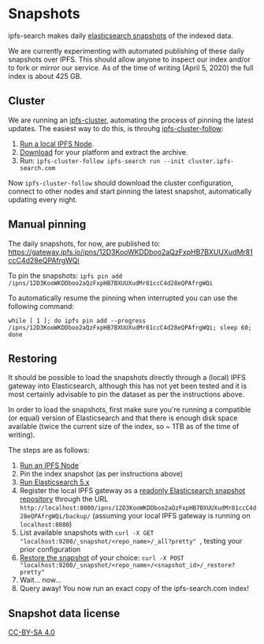 # Snapshots
ipfs-search makes daily [elasticsearch snapshots](https://www.elastic.co/guide/en/elasticsearch/reference/5.6/modules-snapshots.html) of the indexed data.

We are currently experimenting with automated publishing of these daily snapshots over IPFS. This should allow anyone to inspect our index and/or to fork or mirror our service.
As of the time of writing (April 5, 2020) the full index is about 425 GB.

## Cluster
We are running an [ipfs-cluster](https://cluster.ipfs.io/), automating the process of pinning the latest updates. The easiest way to do this, is throuhg [ipfs-cluster-follow](https://cluster.ipfs.io/documentation/collaborative/joining/):

1. [Run a local IPFS Node](https://docs.ipfs.io/how-to/command-line-quick-start/).
2. [Download](https://dist.ipfs.io/#ipfs-cluster-follow) for your platform and extract the archive.
3. Run: `ipfs-cluster-follow ipfs-search run --init cluster.ipfs-search.com`

Now `ipfs-cluster-follow` should download the cluster configuration, connect to other nodes and start pinning the latest snapshot, automatically updating every night.

## Manual pinning
The daily snapshots, for now, are published to: https://gateway.ipfs.io/ipns/12D3KooWKDDboo2aQzFxpHB7BXUUXudMr81ccC4d28eQPAfrgWQi

To pin the snapshots:
`ipfs pin add /ipns/12D3KooWKDDboo2aQzFxpHB7BXUUXudMr81ccC4d28eQPAfrgWQi`

To automatically resume the pinning when interrupted you can use the following command:
```
while [ 1 ]; do ipfs pin add --progress /ipns/12D3KooWKDDboo2aQzFxpHB7BXUUXudMr81ccC4d28eQPAfrgWQi; sleep 60; done
```

## Restoring
It should be possible to load the snapshots directly through a (local) IPFS gateway into Elasticsearch, although this has not yet been tested and it is most certainly advisable to pin the dataset as per the instructions above.

In order to load the snapshots, first make sure you're running a compatible (or equal) version of Elasticsearch and that there is enough disk space available (twice the current size of the index, so ~ 1TB as of the time of writing).

The steps are as follows:

1. [Run an IPFS Node](https://docs.ipfs.io/introduction/usage/)
2. Pin the index snapshot (as per instructions above)
3. [Run Elasticsearch 5.x](https://www.elastic.co/guide/en/elasticsearch/reference/5.6/install-elasticsearch.html)
4. Register the local IPFS gateway as a [readonly Elasticsearch snapshot repository](https://www.elastic.co/guide/en/elasticsearch/reference/5.6/modules-snapshots.html#_read_only_url_repository) through the URL `http://localhost:8080/ipns/12D3KooWKDDboo2aQzFxpHB7BXUUXudMr81ccC4d28eQPAfrgWQi/backup/` (assuming your local IPFS gateway is running on `localhost:8080`)
5. List available snapshots with `curl -X GET "localhost:9200/_snapshot/<repo_name>/_all?pretty"
`, testing your prior configuration
6. [Restore the snapshot](https://www.elastic.co/guide/en/elasticsearch/reference/5.6/modules-snapshots.html#_restore) of your choice: `curl -X POST "localhost:9200/_snapshot/<repo_name>/<snapshot_id>/_restore?pretty"
`
7. Wait... now...
8. Query away! You now run an exact copy of the ipfs-search.com index!

## Snapshot data license
[CC-BY-SA 4.0](https://github.com/idleberg/Creative-Commons-Markdown/blob/master/4.0/by-sa.markdown)
